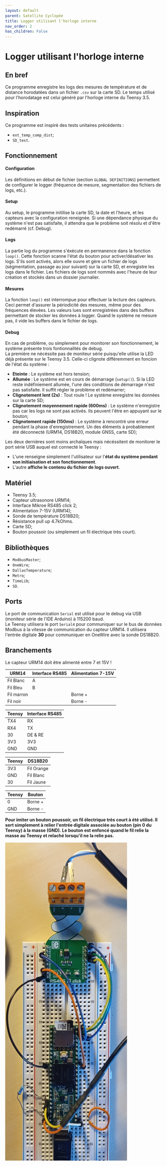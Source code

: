 ```yaml
---
layout: default
parent: Satellite Cyclopée
title: Logger utilisant l'horloge interne
nav_order: 2
has_children: False
---
```


Logger utilisant l'horloge interne
==================================

## En bref
Ce programme enregistre les logs des mesures de température et de distance horodatées dans un fichier `.csv` sur la carte SD. Le temps utilisé pour l'horodatage est celui généré par l'horloge interne du Teensy 3.5.<br>

## Inspiration
Ce programme est inspiré des tests unitaires précédents : 

- `ext_temp_comp_dist`;
- `SD_test`.


## Fonctionnement
#### Configuration
Les définitions en début de fichier (section `GLOBAL DEFINITIONS`) permettent de configurer le logger (fréquence de mesure, segmentation des fichiers de logs, etc.).
#### Setup
Au setup, le programme initilise la carte SD, la date et l'heure, et les capteurs avec la configuration reneignée. Si une dépendance physique du système n'est pas satisfaite, il attendra que le problème soit résolu et d'être redémarré (cf. Debug).
#### Logs
La partie log du programme s'éxécute en permanence dans la fonction `loop()`. Cette fonction scanne l'état du bouton pour activer/désativer les logs. S'ils sont activés, alors elle ouvre et gère un fichier de logs (ségmentation, passage au jour suivant) sur la carte SD, et enregistre les logs dans le fichier. Les fichiers de logs sont nommés avec l'heure de leur création et stockés dans un dossier journalier.
#### Mesures
La fonction `loop()` est interrompue pour effectuer la lecture des capteurs. Ceci permet d'assurer la périodicité des mesures, même pour des fréquences élevées. Les valeurs lues sont enregistrées dans des buffers permettant de stocker les données à logger. Quand le système ne mesure pas, il vide les buffers dans le fichier de logs.
#### Debug
En cas de problème, ou simplement pour monitorer son fonctionnement, le système présente trois fontionnalités de debug.<br>
La première ne nécéssite pas de moniteur série puisqu'elle utilise la LED déjà présente sur le Teensy 3.5. Celle-ci clignote différemment en foncion de l'état du système :

- **Eteinte** : Le système est hors tension;
- **Allumée** : Le système est en cours de démarrage (```setup()```). Si la LED reste indéfiniement allumée, l'une des conditions de démarrage n'est pas satisfaite. Il suffit régler le problème et redémarrer;
- **Clignotement lent (2s)** : Tout roule ! Le système enregistre les données sur la carte SD;
- **Clignotement moyennement rapide (600ms)** : Le système n'enregistre pas car les logs ne sont pas activés. Ils peuvent l'être en appuyant sur le bouton;
- **Clignotement rapide (150ms)** : Le système à rencontré une erreur pendant la phase d'enregistrement. Un des éléments à probablement été déconnecté (URM14, DS18B20, module GNSS, carte SD);

Les deux dernières sont moins archaïques mais nécéssitent de monitorer le port série USB auquel est connecté le Teensy :

- L'une renseigne simplement l'utilisateur sur l'**état du système pendant son initiaisation et son fonctionnement**.
- L'autre **affiche le contenu du fichier de logs ouvert**.

## Matériel
- Teensy 3.5;
- Capteur ultrasonore URM14;
- Interface Mikroe RS485 click 2;
- Alimentation 7-15V (URM14);
- Sonde de température DS18B20;
- Résistance pull up 4.7kOhms.
- Carte SD;
- Bouton poussoir (ou simplement un fil électrique très court).

## Bibliothèques
- `ModbusMaster`;
- `OneWire`;
- `DallasTemperature`;
- `Metro`;
- `TimeLib`;
- `SD`.

## Ports
Le port de communication `Serial` est utilisé pour le debug via USB (moniteur série de l'IDE Arduino) à 115200 baud. <br>
Le Teensy utilisera le port `Serial4` pour communiquer sur le bus de données Modbus à la vitesse de communication du capteur URM14. Il utilisera l'entrée digitale **30** pour communiquer en OneWire avec la sonde DS18B20.

## Branchements

Le capteur URM14 doit être alimenté entre 7 et 15V !

|URM14|Interface RS485|Alimentation 7-15V|
|---------------|-----|------------------|
|Fil Blanc|A||
|Fil Bleu|B|
|Fil marron||Borne +|
|Fil noir||Borne -|

|Teensy|Interface RS485|
|------|---------------|
|TX4|RX|
|RX4|TX|
|30|DE & RE|
|3V3|3V3|
|GND|GND|

|Teensy|DS18B20|
|------|-------|
|3V3|Fil Orange|
|GND|Fil Blanc|
|30|Fil Jaune|

|Teensy|Bouton|
|------|-------|
|0|Borne +|
|GND|Borne -|


**Pour imiter un bouton poussoir, un fil électrique très court à été utilisé. Il sert simplement à relier l'entrée digitale associée au bouton (pin 0 du Teensy) à la masse (GND). Le bouton est enfoncé quand le fil relie la masse au Teensy et relaché lorsqu'il ne la relie pas.**

![Montage](../assets/clock_logger.jpg)

